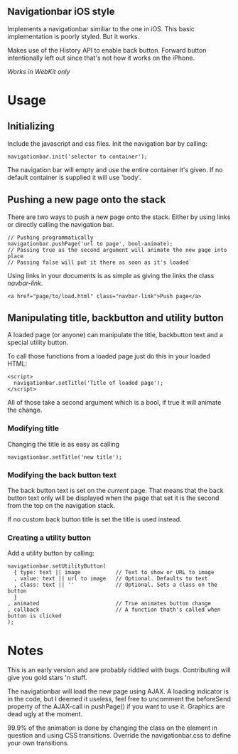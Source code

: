 Navigationbar iOS style
-----------------------

Implements a navigationbar similiar to the one in iOS. This basic
implementation is poorly styled. But it works.

Makes use of the History API to enable back button. Forward button
intentionally left out since that's not how it works on the iPhone.

*Works in WebKit only*

# Usage
## Initializing
Include the javascript and css files. Init the navigation bar by calling:

   `navigationbar.init('selector to container');`

The navigation bar will empty and use the entire container it's given. If no
default container is supplied it will use 'body'.

## Pushing a new page onto the stack
There are two ways to push a new page onto the stack. Either by using links
or directly calling the navigation bar.

    // Pushing programmatically
    navigationbar.pushPage('url to page', bool-animate);
    // Passing true as the second argument will animate the new page into place
    // Passing false will put it there as soon as it's loaded`

Using links in your documents is as simple as giving the links the class
*navbar-link*.

   `<a href="page/to/load.html" class="navbar-link">Push page</a>`

## Manipulating title, backbutton and utility button
A loaded page (or anyone) can manipulate the title, backbutton text and a
special utility button.

To call those functions from a loaded page just do this in your loaded HTML:

    <script>
      navigationbar.setTitle('Title of loaded page');
    </script>

All of those take a second argument which is a bool, if true it will animate
the change.

### Modifying title
Changing the title is as easy as calling

   `navigationbar.setTitle('new title');`

### Modifying the back button text
The back button text is set on the _current_ page. That means that the back
button text only will be displayed when the page that set it is the second
from the top on the navigation stack.

If no custom back button title is set the title is used instead.


### Creating a utility button
Add a utility button by calling:

    navigationbar.setUtilityButton(
      { type: text || image           // Text to show or URL to image
      , value: text || url to image   // Optional. Defaults to text
      , class: text || ''             // Optional. Sets a class on the button
      }
    , animated                        // True animates button change
    , callback                        // A function thath's called when button is clicked
    );

# Notes
This is an early version and are probably riddled with bugs. Contributing will
give you gold stars 'n stuff.

The navigationbar will load the new page using AJAX. A loading indicator is in
the code, but I deemed it useless, feel free to uncomment the beforeSend
property of the AJAX-call in pushPage() if you want to use it. Graphics are
dead ugly at the moment.

99.9% of the animation is done by changing the class on the element in question
and using CSS transitions. Override the navigationbar.css to define your own
transitions.